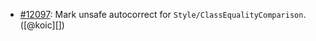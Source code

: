 * [#12097](https://github.com/rubocop/rubocop/issues/12097): Mark unsafe autocorrect for `Style/ClassEqualityComparison`. ([@koic][])

